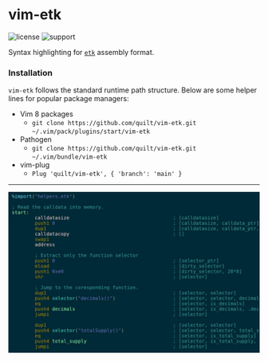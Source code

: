 # vim-etk

![license](https://img.shields.io/github/license/quilt/vim-etk?style=flat)
![support](https://img.shields.io/badge/telegram-support-blue)

Syntax highlighting for [`etk`](https://github.com/quit/etk) assembly format.

### Installation

`vim-etk` follows the standard runtime path structure. Below are some helper
lines for popular package managers:

* Vim 8 packages
	* `git clone https://github.com/quilt/vim-etk.git ~/.vim/pack/plugins/start/vim-etk`
* Pathogen
	* `git clone https://github.com/quilt/vim-etk.git ~/.vim/bundle/vim-etk`
* vim-plug
	* `Plug 'quilt/vim-etk', { 'branch': 'main' }`

---

![screenshot](assets/vim-etk.png)
